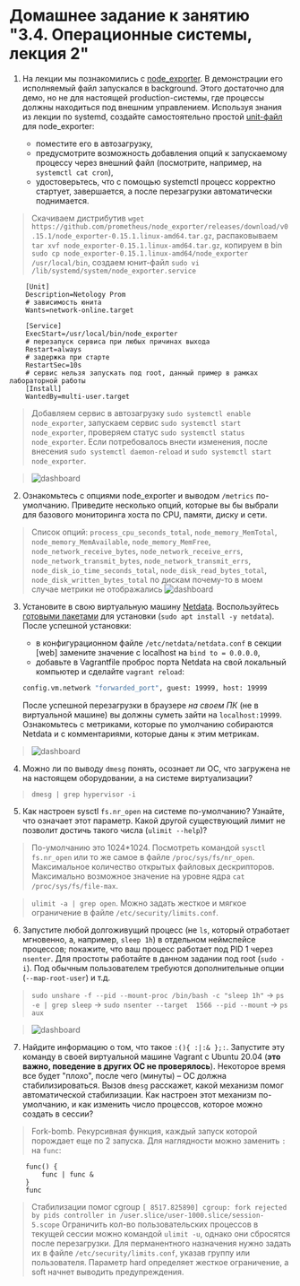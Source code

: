 # Домашнее задание к занятию "3.4. Операционные системы, лекция 2"

1. На лекции мы познакомились с [node_exporter](https://github.com/prometheus/node_exporter/releases). В демонстрации его исполняемый файл запускался в background. Этого достаточно для демо, но не для настоящей production-системы, где процессы должны находиться под внешним управлением. Используя знания из лекции по systemd, создайте самостоятельно простой [unit-файл](https://www.freedesktop.org/software/systemd/man/systemd.service.html) для node_exporter:

    * поместите его в автозагрузку,
    * предусмотрите возможность добавления опций к запускаемому процессу через внешний файл (посмотрите, например, на `systemctl cat cron`),
    * удостоверьтесь, что с помощью systemctl процесс корректно стартует, завершается, а после перезагрузки автоматически поднимается.

>Скачиваем дистрибутив `wget https://github.com/prometheus/node_exporter/releases/download/v0.15.1/node_exporter-0.15.1.linux-amd64.tar.gz`, распаковываем `tar xvf node_exporter-0.15.1.linux-amd64.tar.gz`, копируем в bin `sudo cp node_exporter-0.15.1.linux-amd64/node_exporter /usr/local/bin`, создаем юнит-файл `sudo vi /lib/systemd/system/node_exporter.service`
```
    [Unit]
    Description=Netology Prom
    # зависимость юнита
    Wants=network-online.target 

    [Service]
    ExecStart=/usr/local/bin/node_exporter 
    # перезапуск сервиса при любых причинах выхода
    Restart=always
    # задержка при старте
    RestartSec=10s
    # сервис нельзя запускать под root, данный пример в рамках лабораторной работы  
    [Install]
    WantedBy=multi-user.target
```

>Добавляем сервис в автозагрузку `sudo systemctl enable node_exporter`, запускаем сервис `sudo systemctl start node_exporter`, проверяем статус `sudo systemctl status node_exporter`. Если потребовалось внести изменения, после внесения `sudo systemctl daemon-reload` и `sudo systemctl start node_exporter`.

>![dashboard](https://github.com/lybomir-dobrynin/DevOps-Netology/blob/main/Homeworks/.img/3.4_node_ex.png?raw=true)

2. Ознакомьтесь с опциями node_exporter и выводом `/metrics` по-умолчанию. Приведите несколько опций, которые вы бы выбрали для базового мониторинга хоста по CPU, памяти, диску и сети.

>Список опций: `process_cpu_seconds_total`, `node_memory_MemTotal`, `node_memory_MemAvailable`, `node_memory_MemFree`, `node_network_receive_bytes`, `node_network_receive_errs`, `node_network_transmit_bytes`, `node_network_transmit_errs`, `node_disk_io_time_seconds_total`, `node_disk_read_bytes_total`, `node_disk_written_bytes_total` 
>по дискам почему-то в моем случае метрики не отображались
>![dashboard](https://github.com/lybomir-dobrynin/DevOps-Netology/blob/main/Homeworks/.img/3.4.2.png?raw=true)

3. Установите в свою виртуальную машину [Netdata](https://github.com/netdata/netdata). Воспользуйтесь [готовыми пакетами](https://packagecloud.io/netdata/netdata/install) для установки (`sudo apt install -y netdata`). После успешной установки:
    * в конфигурационном файле `/etc/netdata/netdata.conf` в секции [web] замените значение с localhost на `bind to = 0.0.0.0`,
    * добавьте в Vagrantfile проброс порта Netdata на свой локальный компьютер и сделайте `vagrant reload`:

    ```bash
    config.vm.network "forwarded_port", guest: 19999, host: 19999
    ```

    После успешной перезагрузки в браузере *на своем ПК* (не в виртуальной машине) вы должны суметь зайти на `localhost:19999`. Ознакомьтесь с метриками, которые по умолчанию собираются Netdata и с комментариями, которые даны к этим метрикам.

>![dashboard](https://github.com/lybomir-dobrynin/DevOps-Netology/blob/main/Homeworks/.img/3.4.3.png?raw=true)

4. Можно ли по выводу `dmesg` понять, осознает ли ОС, что загружена не на настоящем оборудовании, а на системе виртуализации?

>`dmesg | grep hypervisor -i`

5. Как настроен sysctl `fs.nr_open` на системе по-умолчанию? Узнайте, что означает этот параметр. Какой другой существующий лимит не позволит достичь такого числа (`ulimit --help`)?

>По-умолчанию это 1024*1024. Посмотреть командой `sysctl fs.nr_open` или то же самое в файле `/proc/sys/fs/nr_open`. Максимальное количество открытых файловых дескрипторов. Максимально возможное значение на уровне ядра `cat /proc/sys/fs/file-max`.

>`ulimit -a | grep open`. Можно задать жесткое и мягкое ограничение в файле `/etc/security/limits.conf`.

6. Запустите любой долгоживущий процесс (не `ls`, который отработает мгновенно, а, например, `sleep 1h`) в отдельном неймспейсе процессов; покажите, что ваш процесс работает под PID 1 через `nsenter`. Для простоты работайте в данном задании под root (`sudo -i`). Под обычным пользователем требуются дополнительные опции (`--map-root-user`) и т.д.

>`sudo unshare -f --pid --mount-proc /bin/bash -c "sleep 1h"` -> `ps -e | grep sleep` -> `sudo nsenter --target  1566 --pid --mount` -> `ps aux`

>![dashboard](https://github.com/lybomir-dobrynin/DevOps-Netology/blob/main/Homeworks/.img/3.4.6.png?raw=true)

7. Найдите информацию о том, что такое `:(){ :|:& };:`. Запустите эту команду в своей виртуальной машине Vagrant с Ubuntu 20.04 (**это важно, поведение в других ОС не проверялось**). Некоторое время все будет "плохо", после чего (минуты) – ОС должна стабилизироваться. Вызов `dmesg` расскажет, какой механизм помог автоматической стабилизации. Как настроен этот механизм по-умолчанию, и как изменить число процессов, которое можно создать в сессии?

>Fork-bomb. Рекурсивная функция, каждый запуск которой порождает еще по 2 запуска. Для наглядности можно заменить `:` на `func`:
```
    func() {
        func | func &
    }
    func
```
>Стабилизации помог cgroup
`[ 8517.825890] cgroup: fork rejected by pids controller in /user.slice/user-1000.slice/session-5.scope`
>Ограничить кол-во пользовательских процессов в текущей сессии можно командой `ulimit -u`, однако они сбросятся после перезагрузки. Для перманентного назначения нужно задать их в файле `/etc/security/limits.conf`, указав группу или пользователя. Параметр hard определяет жесткое ограничение, а soft начнет выводить предупреждения. 